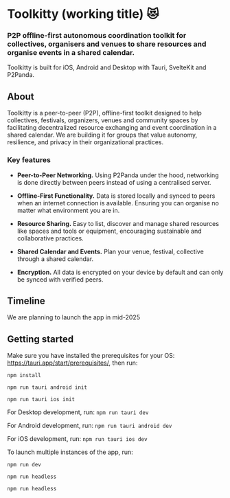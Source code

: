 # Toolkitty (working title) 😻

### P2P offline-first autonomous coordination toolkit for collectives, organisers and venues to share resources and organise events in a shared calendar.

Toolkitty is built for iOS, Android and Desktop with Tauri, SvelteKit and P2Panda.

## About

Toolkitty is a peer-to-peer (P2P), offline-first toolkit designed to help collectives, festivals, organizers, venues and community spaces by facilitating decentralized resource exchanging and event coordination in a shared calendar. We are building it for groups that value autonomy, resilience, and privacy in their organizational practices.

### Key features

- **Peer-to-Peer Networking.** Using P2Panda under the hood, networking is done directly between peers instead of using a centralised server.

- **Offline-First Functionality.** Data is stored locally and synced to peers when an internet connection is available. Ensuring you can organise no matter what environment you are in.

- **Resource Sharing.** Easy to list, discover and manage shared resources like spaces and tools or equipment, encouraging sustainable and collaborative practices.

- **Shared Calendar and Events.** Plan your venue, festival, collective through a shared calendar.

- **Encryption.** All data is encrypted on your device by default and can only be synced with verified peers.


## Timeline

We are planning to launch the app in mid-2025

## Getting started

Make sure you have installed the prerequisites for your OS: https://tauri.app/start/prerequisites/, then run:
  
  `npm install`
  
  `npm run tauri android init`
  
  `npm run tauri ios init`


For Desktop development, run:
  `npm run tauri dev`


For Android development, run:
  `npm run tauri android dev`

For iOS development, run:
  `npm run tauri ios dev`

To launch multiple instances of the app, run: 

  `npm run dev`

  `npm run headless`

  `npm run headless`